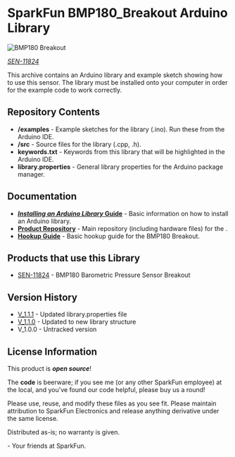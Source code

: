 SparkFun BMP180_Breakout Arduino Library
========================================

![BMP180 Breakout](https://dlnmh9ip6v2uc.cloudfront.net/images/products/1/1/8/2/4/11824-01.jpg)

[*SEN-11824*](https://www.sparkfun.com/products/11824)

This archive contains an Arduino library and example sketch showing how to use this sensor. The library must be installed onto your computer in order for the example code to work correctly.

Repository Contents
-------------------

* **/examples** - Example sketches for the library (.ino). Run these from the Arduino IDE. 
* **/src** - Source files for the library (.cpp, .h).
* **keywords.txt** - Keywords from this library that will be highlighted in the Arduino IDE. 
* **library.properties** - General library properties for the Arduino package manager. 

Documentation
--------------

* **[*Installing an Arduino Library* Guide](https://learn.sparkfun.com/tutorials/installing-an-arduino-library)** - Basic information on how to install an Arduino library.
* **[Product Repository](https://github.com/sparkfun/BMP180_Breakout)** - Main repository (including hardware files) for the <PRODUCT NAME>.
* **[Hookup Guide](https://learn.sparkfun.com/tutorials/bmp180-barometric-pressure-sensor-hookup-?_ga=1.15578495.831177436.1424112780)** - Basic hookup guide for the BMP180 Breakout.

Products that use this Library 
---------------------------------

* [SEN-11824](https://www.sparkfun.com/products/11824) - BMP180 Barometric Pressure Sensor Breakout


Version History
---------------

* [V_1.1.1](https://github.com/sparkfun/BMP180_Breakout_Arduino_Library/tree/V_1.1.1) - Updated library.properties file
* [V_1.1.0](https://github.com/sparkfun/BMP180_Breakout_Arduino_Library/tree/V_1.1.0) - Updated to new library structure
* V_1.0.0 - Untracked version

License Information
-------------------

This product is _**open source**_! 

The **code** is beerware; if you see me (or any other SparkFun employee) at the local, and you've found our code helpful, please buy us a round!

Please use, reuse, and modify these files as you see fit. Please maintain attribution to SparkFun Electronics and release anything derivative under the same license.

Distributed as-is; no warranty is given.

\- Your friends at SparkFun.
